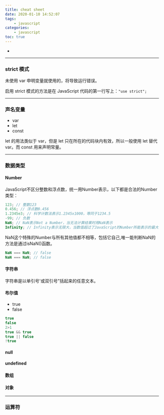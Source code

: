 ```yaml
---
title: cheat sheet
date: 2020-01-10 14:52:07
tags:
    - javascript
categories:
    - javascript
toc: true
---
```


-

<!-- more -->

---

### strict 模式

未使用 var 申明变量就使用的，将导致运行错误。

启用 strict 模式的方法是在 JavaScript 代码的第一行写上：`"use strict";`

---

### 声名变量

-   var
-   let
-   const

let 的用法类似于 var，但是 let 只在所在的代码块内有效，所以一般使用 let 替代 var。而 const 用来声明常量。

---

### 数据类型

#### Number

JavaScript不区分整数和浮点数，统一用Number表示，以下都是合法的Number类型：

```js
123; // 整数123
0.456; // 浮点数0.456
1.2345e3; // 科学计数法表示1.2345x1000，等同于1234.5
-99; // 负数
NaN; // NaN表示Not a Number，当无法计算结果时用NaN表示
Infinity; // Infinity表示无限大，当数值超过了JavaScript的Number所能表示的最大值时，就表示为Infinity
```

NaN这个特殊的Number与所有其他值都不相等，包括它自己,唯一能判断NaN的方法是通过isNaN()函数。

```js
NaN === NaN; // false
NaN === NaN; // false
```

#### 字符串

字符串是以单引号'或双引号"括起来的任意文本。

#### 布尔值

- true
- false

```js
true
false
2>1
true && true
true || false
!true
```

#### null 

#### undefined

#### 数组

#### 对象

---

### 运算符

####
